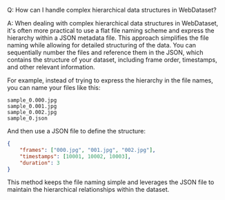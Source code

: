 Q: How can I handle complex hierarchical data structures in WebDataset?

A: When dealing with complex hierarchical data structures in WebDataset, it's often more practical to use a flat file naming scheme and express the hierarchy within a JSON metadata file. This approach simplifies the file naming while allowing for detailed structuring of the data. You can sequentially number the files and reference them in the JSON, which contains the structure of your dataset, including frame order, timestamps, and other relevant information.

For example, instead of trying to express the hierarchy in the file names, you can name your files like this:

```
sample_0.000.jpg
sample_0.001.jpg
sample_0.002.jpg
sample_0.json
```

And then use a JSON file to define the structure:

```json
{
    "frames": ["000.jpg", "001.jpg", "002.jpg"],
    "timestamps": [10001, 10002, 10003],
    "duration": 3
}
```

This method keeps the file naming simple and leverages the JSON file to maintain the hierarchical relationships within the dataset.

